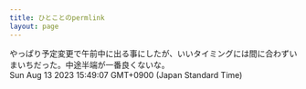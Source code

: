 ```yaml
---
title: ひとことのpermlink
layout: page
---
```

<div class="box" dt="1691909347642">
  やっぱり予定変更で午前中に出る事にしたが、いいタイミングには間に合わずいまいちだった。中途半端が一番良くないな。
  <div class="content is-small">Sun Aug 13 2023 15:49:07 GMT+0900 (Japan Standard Time)</div>
</div>